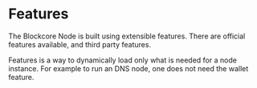 # Features

The Blockcore Node is built using extensible features. There are official features available, and third party features.

Features is a way to dynamically load only what is needed for a node instance. For example to run an DNS node, one does not need the wallet feature.

